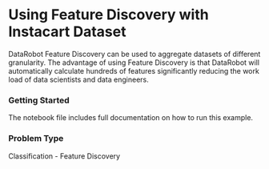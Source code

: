 # Using Feature Discovery with Instacart Dataset

DataRobot Feature Discovery can be used to aggregate datasets of different granularity. The advantage of using Feature Discovery is that DataRobot will automatically calculate hundreds of features significantly reducing the work load of data scientists and data engineers.

### Getting Started

The notebook file includes full documentation on how to run this example.

### Problem Type
Classification - Feature Discovery
